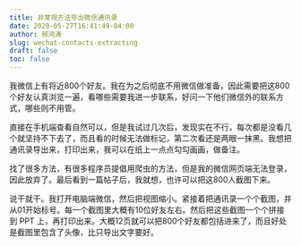 ```yaml
---
title: 非常规方法导出微信通讯录
date: 2020-05-27T16:41:49-04:00
author: 郝鸿涛
slug: wechat-contacts-extracting
draft: false
toc: false
---
```


我微信上有将近800个好友。我在为之后彻底不用微信做准备，因此需要把这800个好友认真浏览一遍，看哪些需要我进一步联系，好问一下他们微信外的联系方式，哪些则不用管。

直接在手机端查看自然可以，但是我试过几次后，发现实在不行，每次都是没看几个就坚持不下去了，而且看的时候无法做标记，第二次看还是两眼一抹黑。我想把通讯录导出来，打印出来，我可以在纸上一点点勾勾画画，做备注。

找了很多方法，有很多程序员提倡用爬虫的方法，但是我的微信网页端无法登录，因此放弃了。最后看到一篇帖子后，我就想，也许可以把这800人截图下来。

说干就干。我打开电脑端微信，然后把视图缩小。紧接着把通讯录一个个截图，并从01开始标号。每一个截图里大概有10位好友左右。然后把这些截图一个个拼接到 PPT 上，再打印出来。大概12页就可以把800个好友都包括进来了，而且好处是截图里包含了头像，比只导出文字要好。


